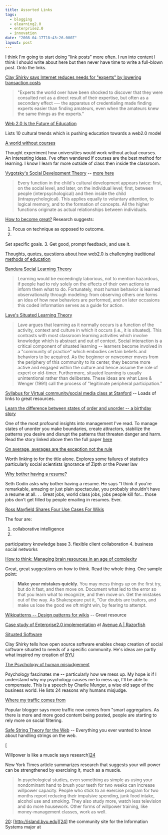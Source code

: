 ```yaml
---
title: Assorted Links
tags:
  - blogging
  - elearning2.0
  - enterprise2.0
  - innovation
date: "2008-04-17T18:43:26.000Z"
layout: post
---
```


I think I'm going to start doing "link posts" more often. I run into content I think I should write about here but then never have time to write a full-blown post. Onto the links.

[Clay Shirky says Internet reduces needs for "experts" by lowering transaction costs][0]

> "Experts the world over have been shocked to discover that they were consulted not as a direct result of their expertise, but often as a secondary effect --- the apparatus of credentialing made finding experts easier than finding amateurs, even when the amateurs knew the same things as the experts."
> 

[Web 2.0 Is the Future of Education][1]

Lists 10 cultural trends which is pushing education towards a web2.0 model

[A world without courses][2]

Thought experiment how universities would work without actual courses. An interesting ideas. I've often wandered if courses are the best method for learning. I know I learn far more outside of class then inside the classroom.

[Vygotsky's Social Development Theory][3] -- [more here][4]

> Every function in the child's cultural development appears twice: first, on the social level, and later, on the individual level; first, between people (interpsychological) and then inside the child (intrapsychological). This applies equally to voluntary attention, to logical memory, and to the formation of concepts. All the higher functions originate as actual relationships between individuals.
> 

[How to become great?][5] Research suggests:

1. Focus on technique as opposed to outcome.
2. 
Set specific goals.
3. 
Get good, prompt feedback, and use it.

[Thoughts, quotes, questions about how web2.0 is challenging traditional methods of education][6]

[Bandura Social Learning Theory][7]

> Learning would be exceedingly laborious, not to mention hazardous, if people had to rely solely on the effects of their own actions to inform them what to do. Fortunately, most human behavior is learned observationally through modeling: from observing others one forms an idea of how new behaviors are performed, and on later occasions this coded information serves as a guide for action.
> 

[Lave's Situated Learning Theory][8]

> Lave argues that learning as it normally occurs is a function of the activity, context and culture in which it occurs (i.e., it is situated). This contrasts with most classroom learning activities which involve knowledge which is abstract and out of context. Social interaction is a critical component of situated learning -- learners become involved in a "community of practice" which embodies certain beliefs and behaviors to be acquired. As the beginner or newcomer moves from the periphery of this community to its center, they become more active and engaged within the culture and hence assume the role of expert or old-timer. Furthermore, situated learning is usually unintentional rather than deliberate. These ideas are what Lave & Wenger (1991) call the process of "legitimate peripheral participation."
> 

[Syllabus for Virtual community/social media class at Stanford][9] -- Loads of links to great resources.

[Learn the difference between states of order and unorder -- a birthday story][10]

One of the most profound insights into management I've read. To manage states of unorder you make boundaries, create attractors, stabilize the patterns you desire and disrupt the patterns that threaten danger and harm. Read the story linked above then the full paper [here][11]

[On average, averages are the exception not the rule][12]

Worth linking to for the title alone. Explores some failures of statistics particularly social scientists ignorance of Zipth or the Power law

[Why bother having a resume?][13]

Seth Godin asks why bother having a resume. He says "I think if you're remarkable, amazing or just plain spectacular, you probably shouldn't have a resume at all. . . Great jobs, world class jobs, jobs people kill for... those jobs don't get filled by people emailing in resumes. Ever.

[Ross Mayfield Shares Four Use Cases For Wikis][14]

The four are:

1. collaborative intelligence
2. 
participatory knowledge base
3. 
flexible client collaboration
4. 
business social networks

[How to think: Managing brain resources in an age of complexity][15]

Great, great suggestions on how to think. Read the whole thing. One sample point:

> **Make your mistakes quickly.** You may mess things up on the first try, but do it fast, and then move on. Document what led to the error so that you learn what to recognize, and then move on. Get the mistakes out of the way. As Shakespeare put it, "Our doubts are traitors, and make us lose the good we oft might win, by fearing to attempt.
> 

[Wikipatterns -- Design patterns for wikis][16] -- Great resource

[Case study of Enterprise2.0 implementation][17] at [Avenue A | Razorfish][18]

[Situated Software][19]

Clay Shirky tells how open source software enables cheap creation of social software situated to needs of a specific community. He's ideas are partly what inspired my creation of [BYU][20]

[The Psychology of human misjudgement][20]

Psychology fascinates me -- particularly how we mess up. My hope is if I understand why my psychology causes me to mess up, I'll be able to compensate. This is a speech by Charlie Munger, a wise old sage of the business world. He lists 24 reasons why humans misjudge.

[Where my traffic comes from][21]

Popular blogger says more traffic now comes from "smart aggregators. As there is more and more good content being posted, people are starting to rely more on social filtering.

[Safe String Theory for the Web][22] -- Everything you ever wanted to know about handling strings on the web.

[

Willpower is like a muscle says research][24][23]

New York Times article summarizes research that suggests your will power can be strengthened by exercising it, much as a muscle.

> In psychological studies, even something as simple as using your nondominant hand to brush your teeth for two weeks can increase willpower capacity. People who stick to an exercise program for two months report reducing their impulsive spending, junk food intake, alcohol use and smoking. They also study more, watch less television and do more housework. Other forms of willpower training, like money-management classes, work as well.
> 

[20]: [http://island.byu.edu][24] the community site for the Information Systems major at [][25]


[0]: http://www.boingboing.net/2007/06/21/clay-shirky-defends-.html
[1]: http://www.classroom20.com/profiles/blog/show?id=649749%3ABlogPost%3A115854
[2]: http://www.elearnspace.org/blog/archives/003289.html
[3]: http://tip.psychology.org/vygotsky.html
[4]: http://www.simplypsychology.pwp.blueyonder.co.uk/vygotsky.html
[5]: http://freakonomics.blogs.nytimes.com/2008/03/11/how-did-a-rod-get-so-good/
[6]: http://willrichardson.wikispaces.com/page/diff/home/20048645
[7]: http://tip.psychology.org/bandura.html
[8]: http://tip.psychology.org/lave.html
[9]: http://www.socialtext.net/stanfordsocialmedia/index.cgi?syllabus
[10]: http://www.cognitive-edge.com/2006/10/they_did_not_respect_or_sit_st.php
[11]: http://www.cognitive-edge.com/articledetails.php?articleid=40
[12]: http://www.cognitive-edge.com/blogs/guest/2008/04/on_average_averages_are_the_ex.php#more
[13]: http://sethgodin.typepad.com/seths_blog/2008/03/why-bother-havi.html
[14]: http://cannell.org/blog/?q=node/229
[15]: http://www.technologyreview.com/blog/boyden/21925/
[16]: http://www.wikipatterns.com/display/wikipatterns/Wikipatterns
[17]: http://blog.hbs.edu/faculty/amcafee/index.php/faculty_amcafee_v3/now_thats_what_im_talking_about/
[18]: http://www.avenuea-razorfish.com/
[19]: http://www.shirky.com/writings/situated_software.html
[20]: http://vinvesting.com/docs/munger/human_misjudgement.html
[21]: http://avc.blogs.com/a_vc/2008/03/where-my-traffi.html
[22]: http://acko.net/blog/safe-string-theory-for-the-web
[23]: http://www.nytimes.com/2008/04/02/opinion/02aamodt.html?_r=3&oref=slogin&oref=slogin&oref=login
[24]: http://island.byu.edu
[25]: %3C/p
